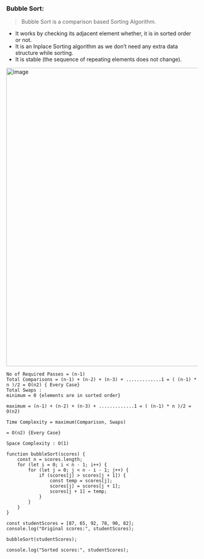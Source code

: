 ### Bubble Sort:
> Bubble Sort is a comparison based Sorting Algorithm.
  - It works by checking its adjacent element whether, it is in sorted order or not.
  - It is an Inplace Sorting algorithm as we don’t need any extra data structure while sorting.
  - It is stable (the sequence of repeating elements does not change).

<img width="784" alt="image" src="https://github.com/Dhanarajb/Sorting_JS/assets/88299676/fefede4f-3e85-4185-82a9-320e14246e7a">

```
No of Required Passes = (n-1)
Total Comparisons = (n-1) + (n-2) + (n-3) + .............1 = ( (n-1) * n )/2 = O(n2) { Every Case}
Total Swaps :
minimum = 0 {elements are in sorted order}

maximum = (n-1) + (n-2) + (n-3) + .............1 = ( (n-1) * n )/2 = O(n2)

Time Complexity = maximum(Comparison, Swaps)

= O(n2) {Every Case}

Space Complexity : O(1)

```

```
function bubbleSort(scores) {
    const n = scores.length;
    for (let i = 0; i < n - 1; i++) { 
        for (let j = 0; j < n - i - 1; j++) { 
            if (scores[j] > scores[j + 1]) {
                const temp = scores[j];
                scores[j] = scores[j + 1];
                scores[j + 1] = temp;
            }
        }
    }
}

const studentScores = [87, 65, 92, 78, 90, 82];
console.log("Original scores:", studentScores);

bubbleSort(studentScores);

console.log("Sorted scores:", studentScores);
```
